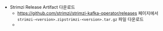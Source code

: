 - Strimzi Release Artifact 다운로드
	- https://github.com/strimzi/strimzi-kafka-operator/releases 페이지에서 `strimzi-<version>.zipstrimzi-<version>.tar.gz` 파일 다운로드
	-